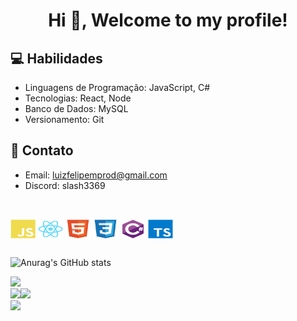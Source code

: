 <h1 align="center">Hi 👋, Welcome to my profile!</h1>

## 💻 Habilidades

- Linguagens de Programação: JavaScript, C#
- Tecnologias: React, Node
- Banco de Dados: MySQL
- Versionamento: Git
## 📧 Contato

- Email: luizfelipemprod@gmail.com
- Discord: slash3369
  
##
<div style="display: inline_block"><br>
  <img align="center" alt="Js" height="30" width="40" src="https://raw.githubusercontent.com/devicons/devicon/master/icons/javascript/javascript-plain.svg">
  <img align="center" alt="React" height="30" width="40" src="https://raw.githubusercontent.com/devicons/devicon/master/icons/react/react-original.svg">
  <img align="center" alt="HTML" height="30" width="40" src="https://raw.githubusercontent.com/devicons/devicon/master/icons/html5/html5-original.svg">
  <img align="center" alt="CSS" height="30" width="40" src="https://raw.githubusercontent.com/devicons/devicon/master/icons/css3/css3-original.svg">
  <img align="center" alt="Csharp" height="30" width="40" src="https://raw.githubusercontent.com/devicons/devicon/master/icons/csharp/csharp-original.svg">
  <img align="center" alt="Csharp" height="30" width="40" src="https://raw.githubusercontent.com/devicons/devicon/master/icons/typescript/typescript-original.svg">
</div>
  
  ##
   ![Anurag's GitHub stats](https://github-readme-stats.vercel.app/api?username=luizrodd&show_icons=true&theme=radical)
  <div>
   <img height="180em" src="https://github-readme-stats.vercel.app/api/top-langs/?username=luizrodd&layout=compact&langs_count=6&theme=radical"/>
  </div>
 
<div style="display: flex"> 
  <a href = "mailto:luizfelipemprod@gmail.com"><img src="https://img.shields.io/badge/-Gmail-%23333?style=for-the-badge&logo=gmail&logoColor=white" target="_blank"></a>
  <a href="https://www.linkedin.com/in/luiz-felipe-rodrigues-301018255/" target="_blank"><img src="https://img.shields.io/badge/-LinkedIn-%230077B5?style=for-the-badge&logo=linkedin&logoColor=white" target="_blank"></a> 
  
</div>
<img src="https://imgur.com/rilHVxA.png"/>

